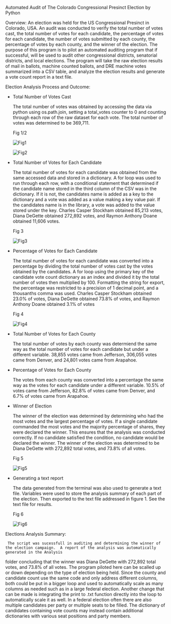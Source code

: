 Automated Audit of The Colorado Congressional Presinct Election by Python

Overview: 
An election was held for the US Congressional Presinct in Colorado, USA. An audit was conducted to verify the total number of votes cast, the total number of votes for each candidate, the percentage of votes for each candidate, the number of votes submitted by each county, the percentage of votes by each county, and the winner of the election.  The purpose of this program is to pilot an automated auditing program that if successful, will be used to audit other congressional districts, senatorial districts, and local elections.  The program will take the raw election results of mail in ballots, machine counted ballots, and DRE machine votes summarized into a CSV table, and analyze the election results and generate a vote count report in a text file.

Election Analysis Process and Outcome:

  * Total Number of Votes Cast
      
       The total number of votes was obtained by accessing the data via python using os.path.join, setting a total_votes counter to 0 and counting through each row of  the raw dataset for each vote.  The total number of votes was determined to be 369,711.
       
       Fig 1/2
       
       ![Fig1](https://user-images.githubusercontent.com/108313294/179325742-cde3815a-0150-42ef-b0f8-4171c2219f0d.png)
       
       ![Fig2](https://user-images.githubusercontent.com/108313294/179325752-b71d593d-6777-4b6d-9353-f1eb997023ec.png)


  * Total Number of Votes for Each Candidate

      The total number of votes for each candidate was obtained from the same accessed data and stored in a dictionary.  A for loop was used to run through each row,    with a conditional statement that determined if the candidate name stored in the third column of the CSV was in the dictionary.  If it is not, the candidates name    is added as a key to the dictionary and a vote was added as a value making a key value pair. If the candidates name is in the library, a vote was added to the         value stored under the key. Charles Casper Stockham obtained 85,213 votes, Diana DeGette obtained 272,892 votes, and Raymon Anthony Doane obtained 11,606 votes.
      
      Fig 3
      
      ![Fig3](https://user-images.githubusercontent.com/108313294/179325761-fb4c1cf2-1a3f-4364-a53d-823efdf6a8fb.png)

      
  * Percentage of Votes for Each Candidate
      
      The total number of votes for each candidate was converted into a percentage by dividing the total number of votes cast by the votes obtained by the candidates.  A for loop using the primary key of the candidate vote count dictionary as an index and divided it by the total number of votes then multiplied by 100. Formatting the string for export, the percentage was restricted to a precision of 1 decimal point, and a thousanths comma was used. Charles Casper Stockham obtained 23.0% of votes, Diana DeGette obtained 73.8% of votes, and Raymon Anthony Doane obtained 3.1% of votes
      
      Fig 4
      
      ![Fig4](https://user-images.githubusercontent.com/108313294/179325769-1fe23f0f-f26d-4c63-87aa-37dd4e6831c6.png)
      
  * Total Number of Votes for Each County

     The total number of votes by each county was determiend the same way as the total number of votes for each candidate but under a different variable.  38,855 votes came from Jefferson, 306,055 votes came from Denver, and 24,801 votes came from Arapahoe.
    
  * Percentage of Votes for Each County
    
      The votes from each county was converted into a percentage the same way as the votes for each candidate under a different variable. 10.5% of votes came from Jefferson, 82.8% of votes came from Denver, and 6.7% of votes came from Arapahoe.
      
      
  * Winner of Election 

      The winner of the election was determined by determining who had the most votes and the largest percentage of votes.  If a single candidate commanded the most votes and the majority percentage of shares, they were declared the winner.  This ensures that the analysis was conducted correctly.  If no candidate satisfied the condition, no candidate would be declared the winner. The winner of the election was determined to be Diana DeGette with 272,892 total votes, and 73.8% of all votes.
      
      Fig 5
      
      ![Fig5](https://user-images.githubusercontent.com/108313294/179325783-fba8118b-9f24-44db-b28d-0e7cb152ac25.png)
      
  * Generating a text report

      The data generated from the terminal was also used to generate a text file.  Variables were used to store the analysis summary of each part of the election.  Then exported to the text file addressed in figure 1.  See the text file for results.
      
      Fig 6
      
      ![Fig6](https://user-images.githubusercontent.com/108313294/179325791-ee697a9b-f75c-414f-87c7-f7da38967670.png)
      
 Elections Analysis Summary:
 
     The script was sucessfull in auditing and determining the winner of the election campaign.  A report of the analysis was automatically generated in the Analysis 
folder concluding that the winner was Diana DeGette with 272,892 total votes, and 73.8% of all votes.  The program piloted here can be scalled up or down depending on 
the type of election being held. Since the county and candidate count use the same code and only address different columns, both could be put in a bigger loop and used 
to automatically scale as many columns as needed such as in a large federal election.  Another change that can be made is integrating the print to .txt function 
directly into the loop to automatically scale it as well. In a federal election often there are also multiple candidates per party or multiple seats to be filled. The 
dictionary of candidates containing vote counts may instead contain additional dictionaries with various seat positions and party members.  
